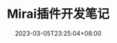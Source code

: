 ---
title: Mirai插件开发笔记
description:
toc: true
authors: []
tags: []
categories: []
series: []
date: 2023-03-05T23:25:04+08:00
lastmod: 2023-03-05T23:25:04+08:00
featuredVideo:
featuredImage:
draft: false
---